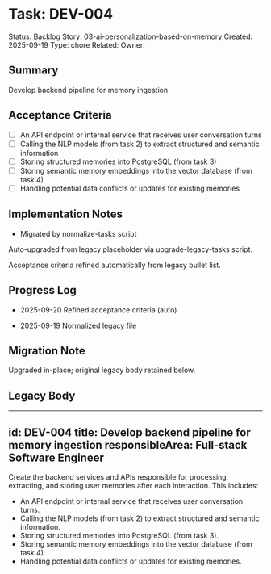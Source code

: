 # Task: DEV-004
Status: Backlog
Story: 03-ai-personalization-based-on-memory
Created: 2025-09-19
Type: chore
Related:
Owner:

## Summary
Develop backend pipeline for memory ingestion

## Acceptance Criteria

- [ ] An API endpoint or internal service that receives user conversation turns
- [ ] Calling the NLP models (from task 2) to extract structured and semantic information
- [ ] Storing structured memories into PostgreSQL (from task 3)
- [ ] Storing semantic memory embeddings into the vector database (from task 4)
- [ ] Handling potential data conflicts or updates for existing memories

## Implementation Notes
- Migrated by normalize-tasks script

Auto-upgraded from legacy placeholder via upgrade-legacy-tasks script.


Acceptance criteria refined automatically from legacy bullet list.
## Progress Log
- 2025-09-20 Refined acceptance criteria (auto)

- 2025-09-19 Normalized legacy file
## Migration Note
Upgraded in-place; original legacy body retained below.

## Legacy Body
---
id: DEV-004
title: Develop backend pipeline for memory ingestion
responsibleArea: Full-stack Software Engineer
---
Create the backend services and APIs responsible for processing, extracting, and storing user memories after each interaction. This includes:
- An API endpoint or internal service that receives user conversation turns.
- Calling the NLP models (from task 2) to extract structured and semantic information.
- Storing structured memories into PostgreSQL (from task 3).
- Storing semantic memory embeddings into the vector database (from task 4).
- Handling potential data conflicts or updates for existing memories.